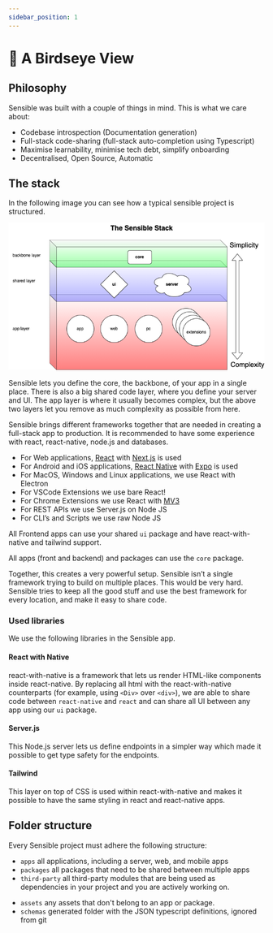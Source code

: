 ```yaml
---
sidebar_position: 1
---
```


# 🦅 A Birdseye View

## Philosophy

Sensible was built with a couple of things in mind. This is what we care about:

- Codebase introspection (Documentation generation)
- Full-stack code-sharing (full-stack auto-completion using Typescript)
- Maximise learnability, minimise tech debt, simplify onboarding
- Decentralised, Open Source, Automatic

## The stack

In the following image you can see how a typical sensible project is structured.

![sensible stack](./sensible-stack.png)

Sensible lets you define the core, the backbone, of your app in a single place. There is also a big shared code layer, where you define your server and UI. The app layer is where it usually becomes complex, but the above two layers let you remove as much complexity as possible from here.

Sensible brings different frameworks together that are needed in creating a full-stack app to production. It is recommended to have some experience with react, react-native, node.js and databases.

- For Web applications, [React](https://reactjs.org/) with [Next.js](https://nextjs.org) is used
- For Android and iOS applications, [React Native](https://reactnative.dev/) with [Expo](https://expo.dev) is used
- For MacOS, Windows and Linux applications, we use React with Electron
- For VSCode Extensions we use bare React!
- For Chrome Extensions we use React with [MV3](https://developer.chrome.com/docs/extensions/mv3/intro/)
- For REST APIs we use Server.js on Node JS
- For CLI’s and Scripts we use raw Node JS

All Frontend apps can use your shared `ui` package and have react-with-native and tailwind support.

All apps (front and backend) and packages can use the `core` package.

Together, this creates a very powerful setup. Sensible isn’t a single framework trying to build on multiple places. This would be very hard. Sensible tries to keep all the good stuff and use the best framework for every location, and make it easy to share code.

### Used libraries

We use the following libraries in the Sensible app.

#### React with Native

react-with-native is a framework that lets us render HTML-like components inside react-native. By replacing all html with the react-with-native counterparts (for example, using `<Div>` over `<div>`), we are able to share code between `react-native` and `react` and can share all UI between any app using our `ui` package.

#### Server.js

This Node.js server lets us define endpoints in a simpler way which made it possible to get type safety for the endpoints.

#### Tailwind

This layer on top of CSS is used within react-with-native and makes it possible to have the same styling in react and react-native apps.

## Folder structure

Every Sensible project must adhere the following structure:

- `apps` all applications, including a server, web, and mobile apps
- `packages` all packages that need to be shared between multiple apps
- `third-party` all third-party modules that are being used as dependencies in your project and you are actively working on.
<!-- - `docs` markdown files that need to be presented in the Sensible Docs to educate the developer of the project. NB: you can also place markdown files anywhere else. -->
- `assets` any assets that don't belong to an app or package.
- `schemas` generated folder with the JSON typescript definitions, ignored from git
